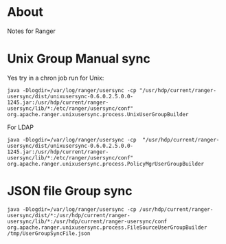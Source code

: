 # About

Notes for Ranger

# Unix Group Manual sync

Yes try in a chron job run for Unix:

```
java -Dlogdir=/var/log/ranger/usersync -cp "/usr/hdp/current/ranger-usersync/dist/unixusersync-0.6.0.2.5.0.0-1245.jar:/usr/hdp/current/ranger-usersync/lib/*:/etc/ranger/usersync/conf" org.apache.ranger.unixusersync.process.UnixUserGroupBuilder
```

For LDAP
```
java -Dlogdir=/var/log/ranger/usersync -cp  "/usr/hdp/current/ranger-usersync/dist/unixusersync-0.6.0.2.5.0.0-1245.jar:/usr/hdp/current/ranger-usersync/lib/*:/etc/ranger/usersync/conf" org.apache.ranger.unixusersync.process.PolicyMgrUserGroupBuilder
```

# JSON file Group sync

```
java -Dlogdir=/var/log/ranger/usersync -cp /usr/hdp/current/ranger-usersync/dist/*:/usr/hdp/current/ranger-usersync/lib/*:/usr/hdp/current/ranger-usersync/conf org.apache.ranger.unixusersync.process.FileSourceUserGroupBuilder /tmp/UserGroupSyncFile.json
```
